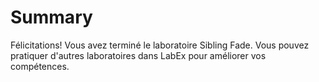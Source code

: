 # Summary

Félicitations! Vous avez terminé le laboratoire Sibling Fade. Vous pouvez pratiquer d'autres laboratoires dans LabEx pour améliorer vos compétences.
